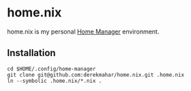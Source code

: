 # home.nix
home.nix is my personal [Home Manager](https://github.com/nix-community/home-manager) environment.

## Installation

```
cd $HOME/.config/home-manager
git clone git@github.com:derekmahar/home.nix.git .home.nix
ln --symbolic .home.nix/*.nix .
```

